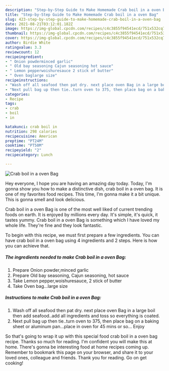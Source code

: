 ```yaml
---
description: "Step-by-Step Guide to Make Homemade Crab boil in a oven Bag"
title: "Step-by-Step Guide to Make Homemade Crab boil in a oven Bag"
slug: 423-step-by-step-guide-to-make-homemade-crab-boil-in-a-oven-bag
date: 2021-08-21T03:12:01.182Z
image: https://img-global.cpcdn.com/recipes/c4c3855f94541ecd/751x532cq70/crab-boil-in-a-oven-bag-recipe-main-photo.jpg
thumbnail: https://img-global.cpcdn.com/recipes/c4c3855f94541ecd/751x532cq70/crab-boil-in-a-oven-bag-recipe-main-photo.jpg
cover: https://img-global.cpcdn.com/recipes/c4c3855f94541ecd/751x532cq70/crab-boil-in-a-oven-bag-recipe-main-photo.jpg
author: Birdie White
ratingvalue: 3.3
reviewcount: 12
recipeingredient:
- " Onion powderminced garlic"
- " Old bay seasoning Cajun seasoning hot sauce"
- " Lemon pepperwoishuresauce 2 stick of butter"
- " Oven baglarge size"
recipeinstructions:
- "Wash off all seafood then pat dry. next place oven Bag in a large boil then add seafood..add all ingredients and toss so everything is coated."
- "Next pull bag up then tie..turn oven to 375, then place bag on a baking sheet or aluminum pan...place in oven for 45 mins or so... Enjoy"
categories:
- Recipe
tags:
- crab
- boil
- in

katakunci: crab boil in 
nutrition: 298 calories
recipecuisine: American
preptime: "PT24M"
cooktime: "PT50M"
recipeyield: "2"
recipecategory: Lunch

---
```



![Crab boil in a oven Bag](https://img-global.cpcdn.com/recipes/c4c3855f94541ecd/751x532cq70/crab-boil-in-a-oven-bag-recipe-main-photo.jpg)

Hey everyone, I hope you are having an amazing day today. Today, I'm gonna show you how to make a distinctive dish, crab boil in a oven bag. It is one of my favorites food recipes. This time, I'm gonna make it a bit unique. This is gonna smell and look delicious.



Crab boil in a oven Bag is one of the most well liked of current trending foods on earth. It is enjoyed by millions every day. It's simple, it's quick, it tastes yummy. Crab boil in a oven Bag is something which I have loved my whole life. They're fine and they look fantastic.


To begin with this recipe, we must first prepare a few ingredients. You can have crab boil in a oven bag using 4 ingredients and 2 steps. Here is how you can achieve that.

<!--inarticleads1-->

##### The ingredients needed to make Crab boil in a oven Bag:

1. Prepare  Onion powder,minced garlic
1. Prepare  Old bay seasoning, Cajun seasoning, hot sauce
1. Take  Lemon pepper,woishuresauce, 2 stick of butter
1. Take  Oven bag...large size




<!--inarticleads2-->

##### Instructions to make Crab boil in a oven Bag:

1. Wash off all seafood then pat dry. next place oven Bag in a large boil then add seafood..add all ingredients and toss so everything is coated.
1. Next pull bag up then tie..turn oven to 375, then place bag on a baking sheet or aluminum pan...place in oven for 45 mins or so... Enjoy




So that's going to wrap it up with this special food crab boil in a oven bag recipe. Thanks so much for reading. I'm confident you will make this at home. There's gonna be interesting food at home recipes coming up. Remember to bookmark this page on your browser, and share it to your loved ones, colleague and friends. Thank you for reading. Go on get cooking!
